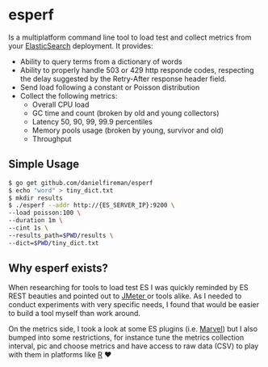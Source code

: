 # esperf

Is a multiplatform command line tool to load test and collect metrics from your [ElasticSearch](https://github.com/elastic/elasticsearch) deployment. It provides:

* Ability to query terms from a dictionary of words
* Ability to properly handle 503 or 429 http responde codes, respecting the delay suggested by the Retry-After response header field.
* Send load following a constant or Poisson distribution
* Collect the following metrics:
     * Overall CPU load
     * GC time and count (broken by old and young collectors)
     * Latency 50, 90, 99, 99.9 percentiles
     * Memory pools usage (broken  by young, survivor and old)
     * Throughput

## Simple Usage

```sh
$ go get github.com/danielfireman/esperf
$ echo "word" > tiny_dict.txt
$ mkdir results
$ ./esperf --addr http://{ES_SERVER_IP}:9200 \
--load poisson:100 \
--duration 1m \
--cint 1s \
--results_path=$PWD/results \
--dict=$PWD/tiny_dict.txt
```

## Why esperf exists?

When researching for tools to load test ES I was quickly reminded by ES REST beauties and pointed out to [JMeter ](http://jmeter.apache.org/) or tools alike. As I needed to conduct experiments with very specific needs, I found that would be easier to build a tool myself than work around.

On the metrics side, I took a look at some ES plugins (i.e. [Marvel](https://www.elastic.co/downloads/marvel)) but I also bumped into some restrictions, for instance tune the metrics collection interval, pic and choose metrics and have access to raw data (CSV) to play with them in platforms like [R](https://www.r-project.org/) :heart:

